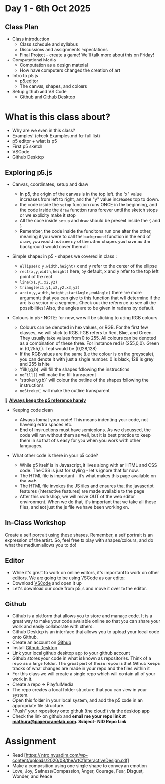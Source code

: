 # Day 1 - 6th Oct 2025

## Class Plan
- Class introduction
  - Class schedule and syllabus
  - Discussions and assignments expectations
  - Final Project - create a game! We'll talk more about this on Friday!
- Computational Media
  - Computation as a design material
  - How have computers changed the creation of art
- Intro to p5.js
  - [p5.editor](https://editor.p5js.org/)
  - The canvas, shapes, and colours
- Setup github and VS Code
  - [Github](http://github.com/) and [Github Desktop](https://github.com/apps/desktop)


# What is this class about?
* Why are we even in this class?
* Examples! (check Examples.md for full list)
* p5 editor + what is p5 
* First p5 sketch 
* VSCode
* Github Desktop

## Exploring p5.js
* Canvas, coordinates, setup and draw
   * In p5, the origin of the canvas is in the top left. the "x" value increases from left to right, and the "y" value increases top to down.
   * the code inside the `setup` function runs ONCE in the beginning, and the code inside the `draw` function runs forever until the sketch stops or we explicity make it stop 
   * All the code inside `setup` and `draw` should be present inside the `{` and `}`
   * Remember, the code inside the funcitons run one after the other, meaning if you were to call the `background` function in the end of draw, you would not see ny of the other shapes you have as the background would cover them all

* Simple shapes in p5 - shapes we covered in class :
   * `ellipse(x,y,width,height)`  x and y refer to the center of the ellipse
   * `rect(x,y,width,height)` here, by default, x and y refer to the top left point of the rect
   * `line(x1,y1,x2,y2)`
   * `triangle(x1,y1,x2,y2,x3,y3)`
   * `arc(x,y,width,height,startAngle,endAngle)` there are more arguments that you can give to this function that will determine if the arc is a sector or a segment. Check out the reference to see all the possibilities! Also, the angles are to be given in radians by default.

* Colours in p5 - NOTE: for now, we will be sticking to using RGB colours
  * Colours can be denoted in hex values, or RGB. For the first few classes, we will stick to RGB. RGB refers to Red, Blue, and Green. They usually take values from 0 to 255. All colours can be denoted as a combination of these three. For instance red is (255,0,0). Green in (0,255,0). Teal would be (0,128,128)
  * If the RGB values are the same (i.e the colour is on the greyscale), you can denote it with just a single number. 0 is black, 128 is grey and 255 is hite
  * 'fill(r,g,b)` will fill the shapes following the instructions
  * `noFill()` will make the fill transparent
  * 'stroke(r,g,b)` will colour the outline of the shapes following the instructions
  * `noStroke()` will make the outline transparent

🔴 **[Always keep the p5 reference handy](https://p5js.org/reference/)**

* Keeping code clean
  * Always format your code! This means indenting your code, not haveing extra spaces etc. 
  * End of instructions must have semicolons. As we discussed, the code will run without them as well, but it is best practice to keep them in so that ot's easy for you when you work wiith other languages.

* What other code is there in your p5 code?
  * While p5 itself is in Javascript, it lives along with an HTML and CSS code. The CSS is just for styling - let's ignore that for now.
  * The HTML file is important - it's what makes this page available on the web.
  * The HTML file invokes the JS files and ensures that the javascript features (interactive features) are made available to the page
  * After this workshop, we will move OUT of the web editor environment. When we do that, it's important that we take all these files, and not just the js file we have been working on.

## In-Class Workshop
Create a self portrait using these shapes. Remember, a self portrait is an expression of the artist. So, feel free to play with shapes/colours, and do what the medium allows you to do! 

## Editor
* While it's great to work on online editors, it's important to work on other editors. We are going to be using VSCode as our editor. 
* Download [VSCode](https://code.visualstudio.com/) and open it up.
* Let's download our code from p5.js and move it over to the editor.

## Github
* Github is a platform that allows you to store and manage code. It is a great way to make your code available online so that you can share your work and easily collaborate with others.
* Github Desktop is an interface that allows you to upload your local code onto Github.
* Create an account on [Github](http://github.com/) 
* Install [Github Desktop](https://github.com/apps/desktop)
* Link your local github desktop app to your github account
* Github stores your code in what is known as repositories. Think of a repo as a large folder. The great part of these repos is that Github keeps tracks of what changes are made in your repo and the files within it
* For this class we will create a single repo which will contain all of your work in it.
* Create a repo -> PlayfulMedia
* The repo creates a local folder structure that you can view in your system.
* Open this folder in your local system, and add the p5 code in an appropriate file structure. 
* "Push" your repository onto github (the cloud!) via the desktop app
* Check the link on github and **email me your repo link at mathura@papercranelab.com. Subject- NID Repo Link**

# Assignment
* Read [https://intro.nyuadim.com/wp-content/uploads/2020/08/theArtOfInteractiveDesign.pdf]
* Make a composition using one single shape to convey an emotion
* Love, Joy, Sadness/Compassion, Anger, Courage, Fear, Disgust, Wonder, and Peace
